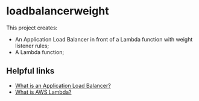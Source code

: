 # loadbalancerweight

This project creates:
- An Application Load Balancer in front of a Lambda function with weight listener rules;
- A Lambda function;

## Helpful links

- [What is an Application Load Balancer?][1]
- [What is AWS Lambda?][2]

[1]: https://docs.aws.amazon.com/elasticloadbalancing/latest/application/introduction.html
[2]: https://docs.aws.amazon.com/lambda/latest/dg/welcome.html